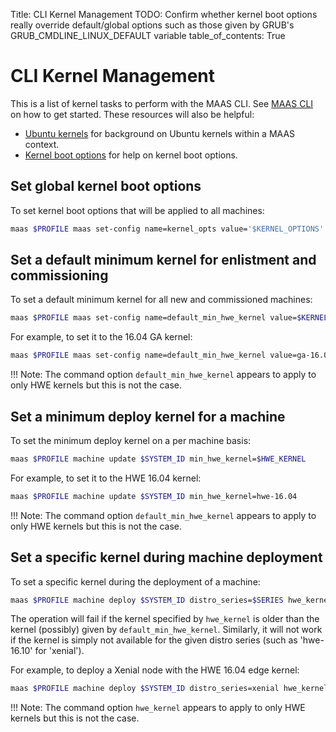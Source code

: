 Title: CLI Kernel Management
TODO:  Confirm whether kernel boot options really override default/global options such as those given by GRUB's GRUB_CMDLINE_LINUX_DEFAULT variable
table_of_contents: True


# CLI Kernel Management

This is a list of kernel tasks to perform with the MAAS CLI. See
[MAAS CLI][manage-cli] on how to get started. These resources will also be
helpful:

- [Ubuntu kernels][ubuntu-kernels] for background on Ubuntu kernels within a
  MAAS context.
- [Kernel boot options][kernel-boot-options] for help on kernel boot options.


## Set global kernel boot options

To set kernel boot options that will be applied to all machines:

```bash
maas $PROFILE maas set-config name=kernel_opts value='$KERNEL_OPTIONS'
```

## Set a default minimum kernel for enlistment and commissioning

To set a default minimum kernel for all new and commissioned machines:

```bash
maas $PROFILE maas set-config name=default_min_hwe_kernel value=$KERNEL
```

For example, to set it to the 16.04 GA kernel:

```bash
maas $PROFILE maas set-config name=default_min_hwe_kernel value=ga-16.04
```

!!! Note:
    The command option `default_min_hwe_kernel` appears to apply to only 
    HWE kernels but this is not the case.


## Set a minimum deploy kernel for a machine

To set the minimum deploy kernel on a per machine basis:

```bash
maas $PROFILE machine update $SYSTEM_ID min_hwe_kernel=$HWE_KERNEL
```

For example, to set it to the HWE 16.04 kernel:

```bash
maas $PROFILE machine update $SYSTEM_ID min_hwe_kernel=hwe-16.04
```

!!! Note:
    The command option `default_min_hwe_kernel` appears to apply to only 
    HWE kernels but this is not the case.


## Set a specific kernel during machine deployment

To set a specific kernel during the deployment of a machine:

```bash
maas $PROFILE machine deploy $SYSTEM_ID distro_series=$SERIES hwe_kernel=$KERNEL
```

The operation will fail if the kernel specified by `hwe_kernel` is older than
the kernel (possibly) given by `default_min_hwe_kernel`. Similarly, it will not
work if the kernel is simply not available for the given distro series (such as
'hwe-16.10' for 'xenial').

For example, to deploy a Xenial node with the HWE 16.04 edge kernel:

```bash
maas $PROFILE machine deploy $SYSTEM_ID distro_series=xenial hwe_kernel=hwe-16.04-edge
```

!!! Note:
    The command option `hwe_kernel` appears to apply to only HWE kernels but
    this is not the case.


<!-- LINKS -->

[manage-cli]: manage-cli.md
[ubuntu-kernels]: nodes-kernels.md
[kernel-boot-options]: nodes-kernel-options.md
[cli-manual-tag-assignment]: manage-cli-tags.md#manual-tag-assignment
